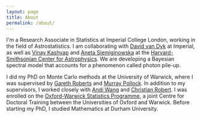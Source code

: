 ```yaml
---
layout: page
title: About
permalink: /about/
---
```


I'm a Research Associate in Statistics at Imperial College London, working in the field of Astrostatistics. I am collaborating with [David van Dyk](https://www.imperial.ac.uk/people/d.van-dyk) at Imperial, as well as [Vinay Kashyap](http://hea-www.harvard.edu/~kashyap/) and [Aneta Siemiginowska](https://hea-www.harvard.edu/~aneta/HomePage.html) at the [Harvard-Smithsonian Center for Astrophysics](https://www.cfa.harvard.edu/). We are developing a Bayesian spectral model that accounts for a phenomenon called photon pile-up.

I did my PhD on Monte Carlo methods at the University of Warwick, where I was supervised by [Gareth Roberts](https://warwick.ac.uk/fac/sci/statistics/staff/academic-research/roberts/) and [Murray Pollock](https://www.ncl.ac.uk/maths-physics/people/profile/murraypollock.html). In addition to my supervisors, I worked closely with [Andi Wang](https://sites.google.com/view/andiqwang/home) and [Christian Robert](https://xianblog.wordpress.com/). I was enrolled on the [Oxford-Warwick Statistics Programme](http://www.oxwasp-cdt.ac.uk/), a joint Centre for Doctoral Training between the Universities of Oxford and Warwick. Before starting my PhD, I studied Mathematics at Durham University.
